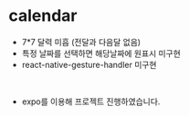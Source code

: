 # calendar
- 7*7 달력 미흡 (전달과 다음달 없음)
- 특정 날짜를 선택하면 해당날짜에 원표시 미구현
- react-native-gesture-handler 미구현
</br>

- expo를 이용해 프로젝트 진행하였습니다.
